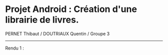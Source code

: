 # Projet Android : Création d'une librairie de livres.

PERNET Thibaut / DOUTRIAUX Quentin / Groupe 3 

-------------------------------------------------------------

Rendu 1 : 
